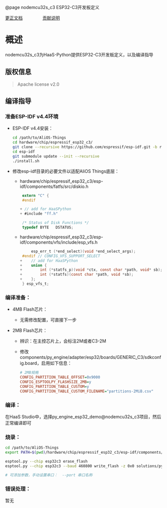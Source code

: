 @page nodemcu32s_c3 ESP32-C3开发板定义

[更正文档](https://gitee.com/alios-things/hardware/board/nodemcu32s_c3/README.md) &emsp;&emsp;&emsp;&emsp; [贡献说明](https://help.aliyun.com/document_detail/302301.html)

# 概述
nodemcu32s_c3为HaaS-Python提供ESP32-C3开发板定义，以及编译指导

## 版权信息

> Apache license v2.0



## 编译指导

### 准备ESP-IDF v4.4环境

* ESP-IDF v4.4安装：

  ```bash
  cd /path/to/AliOS-Things
  cd hardware/chip/espressif_esp32_c3/
  git clone --recursive https://github.com/espressif/esp-idf.git -b release/v4.4
  cd esp-idf
  git submodule update --init --recursive
  ./install.sh
  ```



* 修改esp-idf目录的必要文件以适配AliOS Things底层：

  * hardware/chip/espressif_esp32_c3/esp-idf/components/fatfs/src/diskio.h

    ```c
     extern "C" {
     #endif
    
    + // add for HaaSPython
    + #include "ff.h"
    
     /* Status of Disk Functions */
     typedef BYTE   DSTATUS;
    ```
  
  * hardware/chip/espressif_esp32_c3/esp-idf/components/vfs/include/esp_vfs.h
  
    ```c
         esp_err_t (*end_select)(void *end_select_args);
     #endif // CONFIG_VFS_SUPPORT_SELECT
    +    // add for HaaSPython
    +    union {
    +        int (*statfs_p)(void *ctx, const char *path, void* sb);
    +        int (*statfs)(const char *path, void *sb);
    +    };
     } esp_vfs_t;
    ```
    



### 编译准备：

* 4MB Flash芯片：

  * 无需修改配置，可直接下一步

* 2MB Flash芯片：

  * 辨识：在主控芯片上，会标注2M或者C3-2M

  * 修改 components/py_engine/adapter/esp32/boards/GENERIC_C3/sdkconfig.board，启用如下信息：

    ```ini
    # 2MB规格
    CONFIG_PARTITION_TABLE_OFFSET=0x9000
    CONFIG_ESPTOOLPY_FLASHSIZE_2MB=y
    CONFIG_PARTITION_TABLE_CUSTOM=y
    CONFIG_PARTITION_TABLE_CUSTOM_FILENAME="partitions-2MiB.csv"
    ```


### 编译：

在HaaS Studio中，选择py_engine_esp32_demo@nodemcu32s_c3项目，然后正常编译即可



### 烧录：

```bash
cd /path/to/AliOS-Things
export PATH=$(pwd)/hardware/chip/espressif_esp32_c3/esp-idf/components/esptool_py/esptool/:$PATH

esptool.py --chip esp32c3 erase_flash
esptool.py --chip esp32c3 --baud 460800 write_flash -z 0x0 solutions/py_engine_esp32_demo/firmware.bin

# 可添加参数，手动设置串口：  --port 串口名称
```



### 错误处理：

暂无

